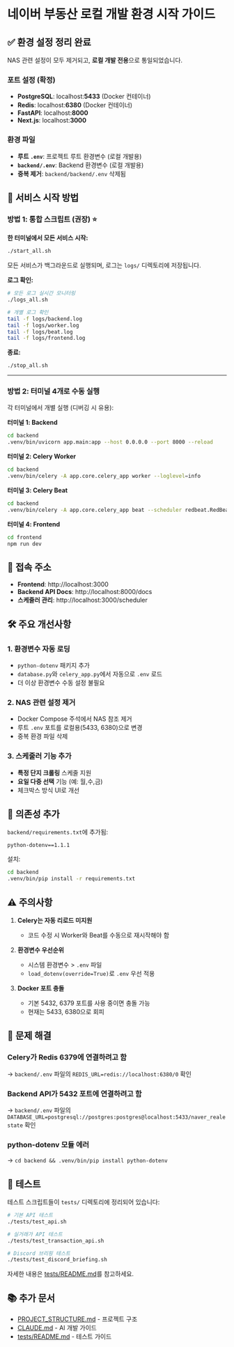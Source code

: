 # 네이버 부동산 로컬 개발 환경 시작 가이드

## ✅ 환경 설정 정리 완료

NAS 관련 설정이 모두 제거되고, **로컬 개발 전용**으로 통일되었습니다.

### 포트 설정 (확정)
- **PostgreSQL**: localhost:**5433** (Docker 컨테이너)
- **Redis**: localhost:**6380** (Docker 컨테이너)
- **FastAPI**: localhost:**8000**
- **Next.js**: localhost:**3000**

### 환경 파일
- **루트 `.env`**: 프로젝트 루트 환경변수 (로컬 개발용)
- **`backend/.env`**: Backend 환경변수 (로컬 개발용)
- **중복 제거**: `backend/backend/.env` 삭제됨

## 🚀 서비스 시작 방법

### 방법 1: 통합 스크립트 (권장) ⭐

**한 터미널에서 모든 서비스 시작:**
```bash
./start_all.sh
```

모든 서비스가 백그라운드로 실행되며, 로그는 `logs/` 디렉토리에 저장됩니다.

**로그 확인:**
```bash
# 모든 로그 실시간 모니터링
./logs_all.sh

# 개별 로그 확인
tail -f logs/backend.log
tail -f logs/worker.log
tail -f logs/beat.log
tail -f logs/frontend.log
```

**종료:**
```bash
./stop_all.sh
```

---

### 방법 2: 터미널 4개로 수동 실행

각 터미널에서 개별 실행 (디버깅 시 유용):

**터미널 1: Backend**
```bash
cd backend
.venv/bin/uvicorn app.main:app --host 0.0.0.0 --port 8000 --reload
```

**터미널 2: Celery Worker**
```bash
cd backend
.venv/bin/celery -A app.core.celery_app worker --loglevel=info
```

**터미널 3: Celery Beat**
```bash
cd backend
.venv/bin/celery -A app.core.celery_app beat --scheduler redbeat.RedBeatScheduler --loglevel=info
```

**터미널 4: Frontend**
```bash
cd frontend
npm run dev
```

## 🔗 접속 주소

- **Frontend**: http://localhost:3000
- **Backend API Docs**: http://localhost:8000/docs
- **스케줄러 관리**: http://localhost:3000/scheduler

## 🛠️ 주요 개선사항

### 1. 환경변수 자동 로딩
- `python-dotenv` 패키지 추가
- `database.py`와 `celery_app.py`에서 자동으로 `.env` 로드
- 더 이상 환경변수 수동 설정 불필요

### 2. NAS 관련 설정 제거
- Docker Compose 주석에서 NAS 참조 제거
- 루트 `.env` 포트를 로컬용(5433, 6380)으로 변경
- 중복 환경 파일 삭제

### 3. 스케줄러 기능 추가
- **특정 단지 크롤링** 스케줄 지원
- **요일 다중 선택** 기능 (예: 월,수,금)
- 체크박스 방식 UI로 개선

## 📝 의존성 추가

`backend/requirements.txt`에 추가됨:
```
python-dotenv==1.1.1
```

설치:
```bash
cd backend
.venv/bin/pip install -r requirements.txt
```

## ⚠️ 주의사항

1. **Celery는 자동 리로드 미지원**
   - 코드 수정 시 Worker와 Beat를 수동으로 재시작해야 함

2. **환경변수 우선순위**
   - 시스템 환경변수 > `.env` 파일
   - `load_dotenv(override=True)`로 `.env` 우선 적용

3. **Docker 포트 충돌**
   - 기본 5432, 6379 포트를 사용 중이면 충돌 가능
   - 현재는 5433, 6380으로 회피

## 🐛 문제 해결

### Celery가 Redis 6379에 연결하려고 함
→ `backend/.env` 파일의 `REDIS_URL=redis://localhost:6380/0` 확인

### Backend API가 5432 포트에 연결하려고 함
→ `backend/.env` 파일의 `DATABASE_URL=postgresql://postgres:postgres@localhost:5433/naver_realestate` 확인

### python-dotenv 모듈 에러
→ `cd backend && .venv/bin/pip install python-dotenv`

## 🧪 테스트

테스트 스크립트들이 `tests/` 디렉토리에 정리되어 있습니다:

```bash
# 기본 API 테스트
./tests/test_api.sh

# 실거래가 API 테스트
./tests/test_transaction_api.sh

# Discord 브리핑 테스트
./tests/test_discord_briefing.sh
```

자세한 내용은 [tests/README.md](tests/README.md)를 참고하세요.

## 📚 추가 문서

- [PROJECT_STRUCTURE.md](docs/PROJECT_STRUCTURE.md) - 프로젝트 구조
- [CLAUDE.md](CLAUDE.md) - AI 개발 가이드
- [tests/README.md](tests/README.md) - 테스트 가이드
